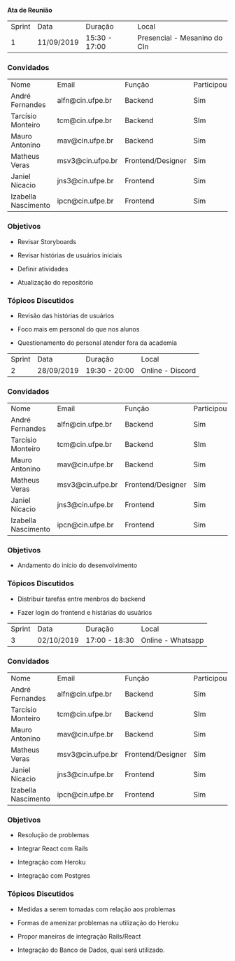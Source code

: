 **Ata de Reunião**

<table>
  <tr>
    <td>Sprint</td>
    <td>Data</td>
    <td>Duração</td>
    <td>Local</td>
  </tr>
  <tr>
    <td>1</td>
    <td>11/09/2019</td>
    <td>15:30 - 17:00</td>
    <td>Presencial - Mesanino do CIn</td>
  </tr>
</table>


### **Convidados**

<table>
  <tr>
    <td>Nome</td>
    <td>Email</td>
    <td>Função</td>
    <td>Participou</td>
  </tr>
  <tr>
    <td>André Fernandes</td>
    <td>alfn@cin.ufpe.br</td>
    <td>Backend</td>
    <td>Sim</td>
  </tr>
  <tr>
    <td>Tarcísio Monteiro</td>
    <td>tcm@cin.ufpe.br</td>
    <td>Backend</td>
    <td>SIm</td>
  </tr>
  <tr>
    <td>Mauro Antonino</td>
    <td>mav@cin.ufpe.br</td>
    <td>Backend</td>
    <td>Sim</td>
  </tr>
  <tr>
    <td>Matheus Veras</td>
    <td>msv3@cin.ufpe.br</td>
    <td>Frontend/Designer</td>
    <td>Sim</td>
  </tr>
  <tr>
    <td>Janiel Nícacio</td>
    <td>jns3@cin.ufpe.br</td>
    <td>Frontend</td>
    <td>Sim</td>
  </tr>
  <tr>
    <td>Izabella Nascimento</td>
    <td>ipcn@cin.ufpe.br</td>
    <td>Frontend</td>
    <td>Sim</td>
  </tr>
</table>


### **Objetivos**

* Revisar Storyboards

* Revisar histórias de usuários iniciais

* Definir atividades

* Atualização do repositório

### **Tópicos Discutidos**

* Revisão das histórias de usuários

* Foco mais em personal do que nos alunos

* Questionamento do personal atender fora da academia


<table>
  <tr>
    <td>Sprint</td>
    <td>Data</td>
    <td>Duração</td>
    <td>Local</td>
  </tr>
  <tr>
    <td>2</td>
    <td>28/09/2019</td>
    <td>19:30 - 20:00</td>
    <td>Online - Discord</td>
  </tr>
</table>


### **Convidados**

<table>
  <tr>
    <td>Nome</td>
    <td>Email</td>
    <td>Função</td>
    <td>Participou</td>
  </tr>
  <tr>
    <td>André Fernandes</td>
    <td>alfn@cin.ufpe.br</td>
    <td>Backend</td>
    <td>Sim</td>
  </tr>
  <tr>
    <td>Tarcísio Monteiro</td>
    <td>tcm@cin.ufpe.br</td>
    <td>Backend</td>
    <td>SIm</td>
  </tr>
  <tr>
    <td>Mauro Antonino</td>
    <td>mav@cin.ufpe.br</td>
    <td>Backend</td>
    <td>Sim</td>
  </tr>
  <tr>
    <td>Matheus Veras</td>
    <td>msv3@cin.ufpe.br</td>
    <td>Frontend/Designer</td>
    <td>Sim</td>
  </tr>
  <tr>
    <td>Janiel Nícacio</td>
    <td>jns3@cin.ufpe.br</td>
    <td>Frontend</td>
    <td>Sim</td>
  </tr>
  <tr>
    <td>Izabella Nascimento</td>
    <td>ipcn@cin.ufpe.br</td>
    <td>Frontend</td>
    <td>Sim</td>
  </tr>
</table>


### **Objetivos**

* Andamento do início do desenvolvimento


### **Tópicos Discutidos**


* Distribuir tarefas entre menbros do backend

* Fazer login do frontend e histárias do usuários


<table>
  <tr>
    <td>Sprint</td>
    <td>Data</td>
    <td>Duração</td>
    <td>Local</td>
  </tr>
  <tr>
    <td>3</td>
    <td>02/10/2019</td>
    <td>17:00 - 18:30</td>
    <td>Online - Whatsapp</td>
  </tr>
</table>

### **Convidados**


<table>
  <tr>
    <td>Nome</td>
    <td>Email</td>
    <td>Função</td>
    <td>Participou</td>
  </tr>
  <tr>
    <td>André Fernandes</td>
    <td>alfn@cin.ufpe.br</td>
    <td>Backend</td>
    <td>Sim</td>
  </tr>
  <tr>
    <td>Tarcísio Monteiro</td>
    <td>tcm@cin.ufpe.br</td>
    <td>Backend</td>
    <td>SIm</td>
  </tr>
  <tr>
    <td>Mauro Antonino</td>
    <td>mav@cin.ufpe.br</td>
    <td>Backend</td>
    <td>Sim</td>
  </tr>
  <tr>
    <td>Matheus Veras</td>
    <td>msv3@cin.ufpe.br</td>
    <td>Frontend/Designer</td>
    <td>Sim</td>
  </tr>
  <tr>
    <td>Janiel Nícacio</td>
    <td>jns3@cin.ufpe.br</td>
    <td>Frontend</td>
    <td>Sim</td>
  </tr>
  <tr>
    <td>Izabella Nascimento</td>
    <td>ipcn@cin.ufpe.br</td>
    <td>Frontend</td>
    <td>Sim</td>
  </tr>
</table>


### **Objetivos**

* Resolução de problemas

* Integrar React com Rails

* Integração com Heroku

* Integração com Postgres

### **Tópicos Discutidos**

* Medidas a serem tomadas com relação aos problemas

* Formas de amenizar problemas na utilização do Heroku

* Propor maneiras de integração Rails/React

* Integração do Banco de Dados, qual será utilizado.